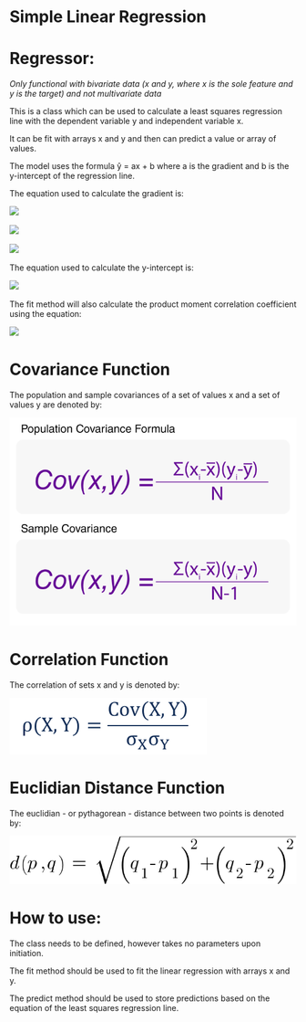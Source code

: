 # Simple Linear Regression

# Regressor:

*Only functional with bivariate data (x and y, where x is the sole feature and y is the target) and not multivariate data*
 
This is a class which can be used to calculate a least squares regression line with the dependent variable y
and independent variable x.

It can be fit with arrays x and y and then can predict a value or array of values. 

The model uses the formula ŷ = ax + b where a is the gradient and b is the y-intercept of the regression line.

The equation used to calculate the gradient is:

![](a.png)

![](SS.png)

![](SP.png)

The equation used to calculate the y-intercept is:

![](b.png)

The fit method will also calculate the product moment correlation coefficient using the equation:

![](r.png)

# Covariance Function

The population and sample covariances of a set of values x and a set of values y are denoted by:

![](Covariance-Formula.png)

# Correlation Function

The correlation of sets x and y is denoted by:

![](correlation.png)

# Euclidian Distance Function

The euclidian - or pythagorean - distance between two points is denoted by:

![](dis.png)

# How to use:

The class needs to be defined, however takes no parameters upon initiation. 
 
The fit method should be used to fit the linear regression with arrays x and y. 
 
The predict method should be used to store predictions based on the equation of the least squares regression line.
